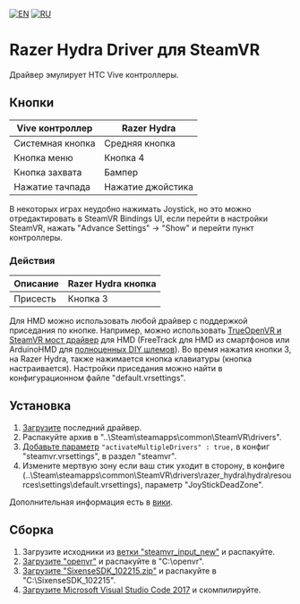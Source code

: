 [![EN](https://user-images.githubusercontent.com/9499881/33184537-7be87e86-d096-11e7-89bb-f3286f752bc6.png)](https://github.com/r57zone/steamvr_driver_hydra) 
[![RU](https://user-images.githubusercontent.com/9499881/27683795-5b0fbac6-5cd8-11e7-929c-057833e01fb1.png)](https://github.com/r57zone/steamvr_driver_hydra/blob/master/README.RU.md) 
# Razer Hydra Driver для SteamVR
Драйвер эмулирует HTC Vive контроллеры.

## Кнопки
Vive контроллер | Razer Hydra
------------ | -------------
Системная кнопка | Средняя кнопка
Кнопка меню | Кнопка 4
Кнопка захвата | Бампер
Нажатие тачпада | Нажатие джойстика


В некоторых играх неудобно нажимать Joystick, но это можно отредактировать в SteamVR Bindings UI, если перейти в настройки SteamVR, нажать "Advance Settings" -> "Show" и перейти пункт контроллеры.

### Действия
Описание | Razer Hydra кнопка
------------ | -------------
Присесть | Кнопка 3


Для HMD можно использовать любой драйвер с поддержкой приседания по кнопке. Например, можно использовать [TrueOpenVR и SteamVR мост драйвер](https://github.com/TrueOpenVR) для HMD (FreeTrack для HMD из смартфонов или ArduinoHMD для [полноценных DIY шлемов](https://github.com/TrueOpenVR/TrueOpenVR-DIY/blob/master/HMD/HMD.RU.md)). Во время нажатия кнопки 3, на Razer Hydra, также нажимается кнопка клавиатуры (кнопка настраивается). Настройки приседания можно найти в конфигурационном файле "default.vrsettings".

## Установка

1. [Загрузите](https://github.com/r57zone/steamvr_driver_hydra/releases/) последний драйвер.
2. Распакуйте архив в "..\Steam\steamapps\common\SteamVR\drivers".
3. [Добавьте параметр](https://youtu.be/QCA3m4_3IJM?t=197) `"activateMultipleDrivers" : true,` в конфиг "steamvr.vrsettings", в раздел "steamvr".
4. Измените мертвую зону если ваш стик уходит в сторону, в конфиге (..\Steam\steamapps\common\SteamVR\drivers\razer_hydra\hydra\resources\settings\default.vrsettings), параметр "JoyStickDeadZone".

Дополнительная информация есть в [вики](https://github.com/betavr/steamvr_driver_hydra/wiki).

## Сборка

1. Загрузите исходники из [ветки "steamvr_input_new"](https://github.com/r57zone/steamvr_driver_hydra/tree/r/steamvr_input_new) и распакуйте.
2. [Загрузите "openvr"](https://github.com/ValveSoftware/openvr) и распакуйте в "C:\openvr".
3. [Загрузите "SixenseSDK_102215.zip"](https://github.com/r57zone/steamvr_driver_hydra/releases/tag/1) и распакуйте в "C:\SixenseSDK_102215".
4. [Загрузите Microsoft Visual Studio Code 2017](https://code.visualstudio.com/download) и скомпилируйте.
